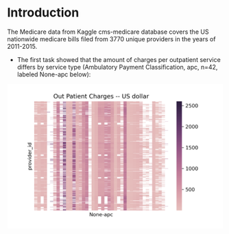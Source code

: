 # Introduction
The Medicare data from Kaggle cms-medicare database covers the US nationwide medicare bills filed from 3770 unique providers in the years of 2011-2015. 

- The first task showed that the amount of charges per outpatient service differs by service type (Ambulatory Payment Classification, apc, n=42, labeled None-apc below):       

![Figure1](OutPatientCharges.png)

